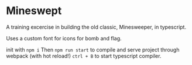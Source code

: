 # Mineswept

A training excercise in building the old classic, Minesweeper, in typescript.

Uses a custom font for icons for bomb and flag.

init with `npm i`
Then `npm run start` to compile and serve project through webpack (with hot reload!)
`ctrl + B` to start typescript compiler.